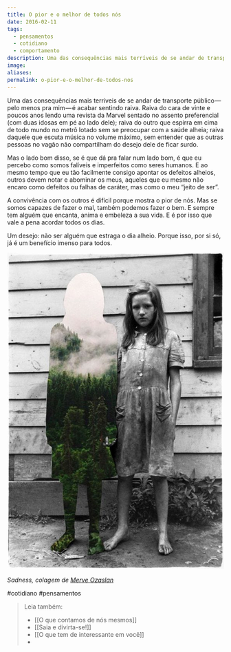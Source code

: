 ```yaml
---
title: O pior e o melhor de todos nós
date: 2016-02-11
tags:
  - pensamentos
  - cotidiano
  - comportamento
description: Uma das consequências mais terríveis de se andar de transporte público — pelo menos pra mim — é acabar sentindo raiva. Raiva do cara de…
image: 
aliases:
permalink: o-pior-e-o-melhor-de-todos-nos
---
```

Uma das consequências mais terríveis de se andar de transporte público — pelo menos pra mim — é acabar sentindo raiva. Raiva do cara de vinte e poucos anos lendo uma revista da Marvel sentado no assento preferencial (com duas idosas em pé ao lado dele); raiva do outro que espirra em cima de todo mundo no metrô lotado sem se preocupar com a saúde alheia; raiva daquele que escuta música no volume máximo, sem entender que as outras pessoas no vagão não compartilham do desejo dele de ficar surdo.

Mas o lado bom disso, se é que dá pra falar num lado bom, é que eu percebo como somos falíveis e imperfeitos como seres humanos. E ao mesmo tempo que eu tão facilmente consigo apontar os defeitos alheios, outros devem notar e abominar os meus, aqueles que eu mesmo não encaro como defeitos ou falhas de caráter, mas como o meu “jeito de ser”.

A convivência com os outros é difícil porque mostra o pior de nós. Mas se somos capazes de fazer o mal, também podemos fazer o bem. E sempre tem alguém que encanta, anima e embeleza a sua vida. E é por isso que vale a pena acordar todos os dias.

Um desejo: não ser alguém que estraga o dia alheio. Porque isso, por si só, já é um benefício imenso para todos.

<img src="/assets/img/o-pior-e-o-melhor-de-todos nós-medium.jpg">

_Sadness, colagem de_ [_Merve Ozaslan_](https://br.pinterest.com/merveozaslan/collge/)


#cotidiano #pensamentos

> Leia também:
> - [[O que contamos de nós mesmos]]
> - [[Saia e divirta-se!]]
> - [[O que tem de interessante em você]]
> -
